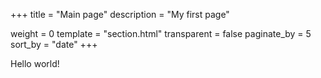 +++
title = "Main page"
description = "My first page"

weight = 0
template = "section.html"
transparent = false
paginate_by = 5
sort_by = "date"
+++

Hello world!

